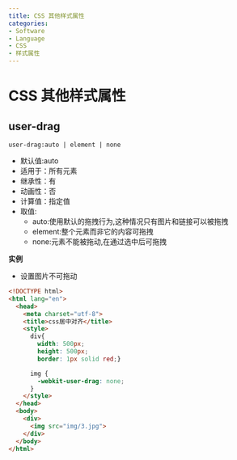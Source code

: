 ```yaml
---
title: CSS 其他样式属性
categories:
- Software
- Language
- CSS
- 样式属性
---
```

# CSS 其他样式属性

## user-drag

```
user-drag:auto | element | none
```

- 默认值:auto
- 适用于：所有元素
- 继承性：有
- 动画性：否
- 计算值：指定值
- 取值:
  - auto:使用默认的拖拽行为,这种情况只有图片和链接可以被拖拽
  - element:整个元素而非它的内容可拖拽
  - none:元素不能被拖动,在通过选中后可拖拽

**实例**

- 设置图片不可拖动

```html
<!DOCTYPE html>
<html lang="en">
  <head>
    <meta charset="utf-8">
    <title>css居中对齐</title>
    <style>
      div{
        width: 500px;
        height: 500px;
        border: 1px solid red;}

      img {
        -webkit-user-drag: none;
      }
    </style>
  </head>
  <body>
    <div>
      <img src="img/3.jpg">
    </div>
  </body>
</html>
```

